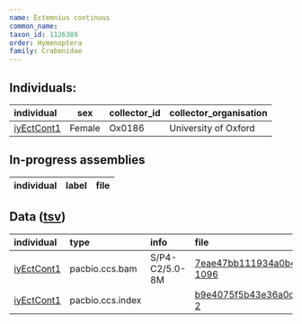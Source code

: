 ```yaml
---
name: Ectemnius continuus
common_name: 
taxon_id: 1126389
order: Hymenoptera
family: Crabonidae
---
```


## Individuals:

| individual | sex | collector_id | collector_organisation |
| :--------- | :-: | :----------- | :--------------------- |
| [iyEctCont1](iyEctCont1.md) | Female | Ox0186 | University of Oxford |

## In-progress assemblies

| individual | label | file |
| :--------- | :---- | :--- |

## Data ([tsv](Ectemnius_continuus_data.tsv))

| individual | type | info | file |
| :--------- | :--- | :--- | :--- |
| [iyEctCont1](iyEctCont1.md) | pacbio.ccs.bam | S/P4-C2/5.0-8M | [7eae47bb111934a0b469ffe2a66c6e95-1096](https://darwin.cog.sanger.ac.uk/insects/Ectemnius_continuus/iyEctCont1/genomic_data/pacbio/m64097_200218_143248.ccs.bam) |
| [iyEctCont1](iyEctCont1.md) | pacbio.ccs.index |  | [b9e4075f5b43e36a0d9f0bbceba031d8-2](https://darwin.cog.sanger.ac.uk/insects/Ectemnius_continuus/iyEctCont1/genomic_data/pacbio/m64097_200218_143248.ccs.bam.pbi) |
